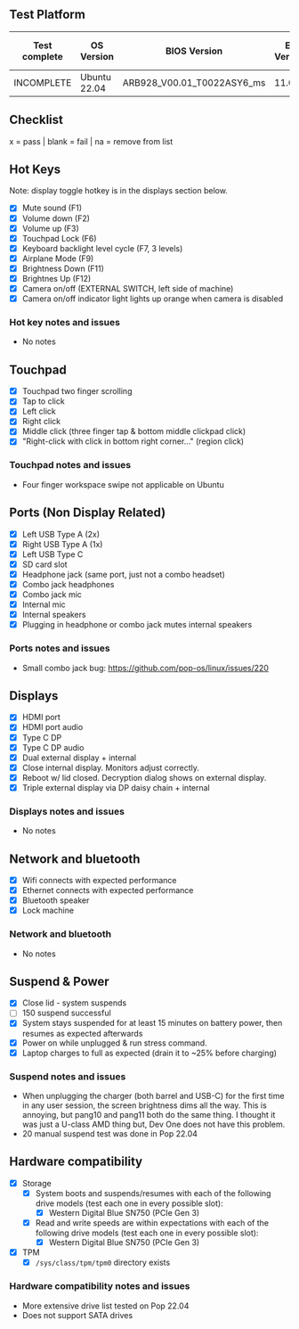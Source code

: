 ## Test Platform

| Test complete | OS Version   | BIOS Version                  | EC Version | Before or after suspend |
|---------------|--------------|-------------------------------|------------|-------------------------|
| INCOMPLETE    | Ubuntu 22.04 | ARB928\_V00.01\_T0022ASY6\_ms | 11.09      | Both                    |

## Checklist
x = pass | blank = fail | na = remove from list

## Hot Keys

Note: display toggle hotkey is in the displays section below.

- [x] Mute sound (F1)
- [x] Volume down (F2)
- [x] Volume up (F3)
- [x] Touchpad Lock (F6)
- [x] Keyboard backlight level cycle (F7, 3 levels)
- [x] Airplane Mode (F9)
- [x] Brightness Down (F11)
- [x] Brightnes Up (F12)
- [x] Camera on/off (EXTERNAL SWITCH, left side of machine)
- [x] Camera on/off indicator light lights up orange when camera is disabled

### Hot key notes and issues

- No notes

## Touchpad

- [x] Touchpad two finger scrolling
- [x] Tap to click
- [x] Left click
- [x] Right click
- [x] Middle click (three finger tap & bottom middle clickpad click)
- [x] "Right-click with click in bottom right corner..." (region click)

### Touchpad notes and issues

- Four finger workspace swipe not applicable on Ubuntu

## Ports (Non Display Related)

- [x] Left USB Type A (2x)
- [x] Right USB Type A (1x)
- [x] Left USB Type C
- [x] SD card slot
- [x] Headphone jack (same port, just not a combo headset)
- [x] Combo jack headphones
- [x] Combo jack mic
- [x] Internal mic
- [x] Internal speakers
- [x] Plugging in headphone or combo jack mutes internal speakers

### Ports notes and issues

- Small combo jack bug: https://github.com/pop-os/linux/issues/220

## Displays

- [x] HDMI port
- [x] HDMI port audio
- [x] Type C DP
- [x] Type C DP audio
- [x] Dual external display + internal
- [x] Close internal display. Monitors adjust correctly.
- [x] Reboot w/ lid closed. Decryption dialog shows on external display.
- [x] Triple external display via DP daisy chain + internal

### Displays notes and issues

- No notes

## Network and bluetooth

- [x] Wifi connects with expected performance
- [x] Ethernet connects with expected performance
- [x] Bluetooth speaker
- [x] Lock machine

### Network and bluetooth

- No notes

## Suspend & Power

- [x] Close lid - system suspends
- [ ] 150 suspend successful
- [x] System stays suspended for at least 15 minutes on battery power, then resumes as expected afterwards
- [x] Power on while unplugged & run stress command.
- [x] Laptop charges to full as expected (drain it to ~25% before charging)

### Suspend notes and issues

- When unplugging the charger (both barrel and USB-C) for the first time in any user session, the screen brightness dims all the way. This is annoying, but pang10 and pang11 both do the same thing. I thought it was just a U-class AMD thing but, Dev One does not have this problem.
- 20 manual suspend test was done in Pop 22.04

## Hardware compatibility

- [x] Storage
    - [x] System boots and suspends/resumes with each of the following drive models (test each one in every possible slot):
        - [x] Western Digital Blue SN750 (PCIe Gen 3)
    - [x] Read and write speeds are within expectations with each of the following drive models (test each one in every possible slot):
        - [x] Western Digital Blue SN750 (PCIe Gen 3)
- [x] TPM
    - [x] `/sys/class/tpm/tpm0` directory exists

### Hardware compatibility notes and issues

- More extensive drive list tested on Pop 22.04
- Does not support SATA drives
